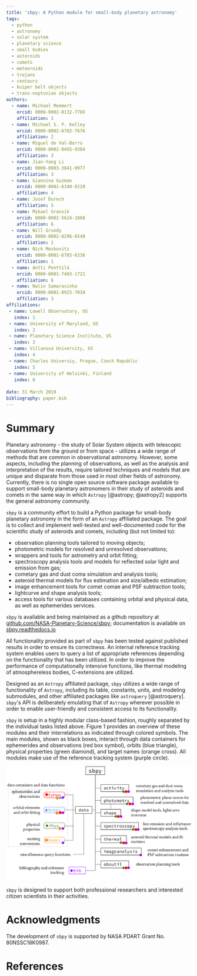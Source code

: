 ```yaml
---
title: 'sbpy: A Python module for small-body planetary astronomy'
tags:
  - python
  - astronomy
  - solar system
  - planetary science
  - small bodies
  - asteroids
  - comets
  - meteoroids
  - trojans
  - centaurs
  - kuiper belt objects
  - trans-neptunian objects
authors:
  - name: Michael Mommert
    orcid: 0000-0002-8132-778X
    affiliation: 1
  - name: Michael S. P. Kelley
    orcid: 0000-0002-6702-7676
    affiliation: 2
  - name: Miguel de Val-Borro
    orcid: 0000-0002-0455-9384	
    affiliation: 3
  - name: Jian-Yang Li
    orcid: 0000-0003-3841-9977
    affiliation: 3
  - name: Giannina Guzman
    orcid: 0000-0001-6340-8220
    affiliation: 4
  - name: Josef Ďurech
    affiliation: 5
  - name: Mikael Granvik
    orcid: 0000-0002-5624-1888
    affiliation: 6
  - name: Will Grundy
    orcid: 0000-0002-8296-6540
    affiliation: 1
  - name: Nick Moskovitz
    orcid: 0000-0001-6765-6336
    affiliation: 1
  - name: Antti Penttilä
    orcid: 0000-0001-7403-1721
    affiliation: 6
  - name: Nalin Samarasinha
    orcid: 0000-0001-8925-7010
    affiliation: 3
affiliations:
 - name: Lowell Observatory, US
   index: 1
 - name: University of Maryland, US
   index: 2
 - name: Planetary Science Institute, US
   index: 3
 - name: Villanova University, US
   index: 4
 - name: Charles Universiy, Prague, Czech Republic
   index: 5
 - name: University of Helsinki, Finland
   index: 6

date: 31 March 2019
bibliography: paper.bib
---
```


# Summary

Planetary astronomy - the study of Solar System objects with
telescopic observations from the ground or from space - utilizes a
wide range of methods that are common in observational
astronomy. However, some aspects, including the planning of
observations, as well as the analysis and interpretation of the
results, require tailored techniques and models that are unique and
disparate from those used in most other fields of
astronomy. Currently, there is no single open source software package
available to support small-body planetary astronomers in their study
of asteroids and comets in the same way in which ``Astropy``
[@astropy; @astropy2] supports the general astronomy community.

``sbpy`` is a community effort to build a Python package for
small-body planetary astronomy in the form of an ``Astropy`` affiliated
package. The goal is to collect and implement well-tested and
well-documented code for the scientific study of asteroids and comets,
including (but not limited to):

* observation planning tools tailored to moving objects;
* photometric models for resolved and unresolved observations;
* wrappers and tools for astrometry and orbit fitting;
* spectroscopy analysis tools and models for reflected solar light and
  emission from gas;
* cometary gas and dust coma simulation and analysis tools;
* asteroid thermal models for flux estimation and size/albedo estimation;
* image enhancement tools for comet comae and PSF subtraction tools;
* lightcurve and shape analysis tools;
* access tools for various databases containing orbital and physical data,
  as well as ephemerides services.

``sbpy`` is available and being maintained as a github repository at
[github.com/NASA-Planetary-Science/sbpy](https://github.com/NASA-Planetary-Science/sbpy);
documentation is available on
[sbpy.readthedocs.io](https://sbpy.readthedocs.io/en/latest/)

All functionality provided as part of ``sbpy`` has been tested against
published results in order to ensure its correctness. An internal
reference tracking system enables users to query a list of appropriate
references depending on the functionality that has been utilized. In
order to improve the performance of computationally intensive
functions, like thermal modeling of atmosphereless bodies,
C-extensions are utilized.

Designed as an ``Astropy`` affiliated package, ``sbpy`` utilizes a
wide range of functionality of ``Astropy``, including its table,
constants, units, and modeling submodules, and other affiliated
packages like ``astroquery`` [@astroquery]. ``sbpy``'s API is deliberately emulating
that of ``Astropy`` wherever possible in order to enable user-friendly
and consistent access to its functionality.

``sbpy`` is setup in a highly modular class-based fashion, roughly
separated by the individual tasks listed above. Figure 1 provides
an overview of these modules and their
interrelations as indicated through colored symbols. The main modules,
shown as black boxes, interact through data containers for
ephemerides and observations (red box symbol), orbits (blue triangle),
physical properties (green diamond), and target names (orange
cross). All modules make use of the reference tracking system (purple
circle).

![``sbpy`` module structure.](structure.png)

``sbpy`` is designed to support both professional researchers and
interested citizen scientists in their activities.

# Acknowledgments

The development of ``sbpy`` is supported by NASA PDART Grant
No. 80NSSC18K0987.

# References
